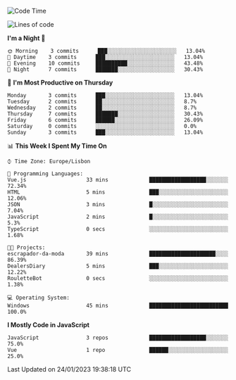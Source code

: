 <!--START_SECTION:waka-->
![Code Time](http://img.shields.io/badge/Code%20Time-31%20hrs%201%20min-blue)

![Lines of code](https://img.shields.io/badge/From%20Hello%20World%20I%27ve%20Written-67%20Thousand%20lines%20of%20code-blue)

**I'm a Night 🦉** 

```text
🌞 Morning    3 commits      ███░░░░░░░░░░░░░░░░░░░░░░   13.04% 
🌆 Daytime    3 commits      ███░░░░░░░░░░░░░░░░░░░░░░   13.04% 
🌃 Evening    10 commits     ██████████░░░░░░░░░░░░░░░   43.48% 
🌙 Night      7 commits      ███████░░░░░░░░░░░░░░░░░░   30.43%

```
📅 **I'm Most Productive on Thursday** 

```text
Monday       3 commits      ███░░░░░░░░░░░░░░░░░░░░░░   13.04% 
Tuesday      2 commits      ██░░░░░░░░░░░░░░░░░░░░░░░   8.7% 
Wednesday    2 commits      ██░░░░░░░░░░░░░░░░░░░░░░░   8.7% 
Thursday     7 commits      ███████░░░░░░░░░░░░░░░░░░   30.43% 
Friday       6 commits      ██████░░░░░░░░░░░░░░░░░░░   26.09% 
Saturday     0 commits      ░░░░░░░░░░░░░░░░░░░░░░░░░   0.0% 
Sunday       3 commits      ███░░░░░░░░░░░░░░░░░░░░░░   13.04%

```


📊 **This Week I Spent My Time On** 

```text
⌚︎ Time Zone: Europe/Lisbon

💬 Programming Languages: 
Vue.js                   33 mins             ██████████████████░░░░░░░   72.34% 
HTML                     5 mins              ███░░░░░░░░░░░░░░░░░░░░░░   12.06% 
JSON                     3 mins              █░░░░░░░░░░░░░░░░░░░░░░░░   7.04% 
JavaScript               2 mins              █░░░░░░░░░░░░░░░░░░░░░░░░   5.3% 
TypeScript               0 secs              ░░░░░░░░░░░░░░░░░░░░░░░░░   1.68%

🐱‍💻 Projects: 
escrapador-da-moda       39 mins             █████████████████████░░░░   86.39% 
DealersDiary             5 mins              ███░░░░░░░░░░░░░░░░░░░░░░   12.22% 
RouletteBot              0 secs              ░░░░░░░░░░░░░░░░░░░░░░░░░   1.38%

💻 Operating System: 
Windows                  45 mins             █████████████████████████   100.0%

```

**I Mostly Code in JavaScript** 

```text
JavaScript               3 repos             ██████████████████░░░░░░░   75.0% 
Vue                      1 repo              ██████░░░░░░░░░░░░░░░░░░░   25.0%

```



 Last Updated on 24/01/2023 19:38:18 UTC
<!--END_SECTION:waka-->
